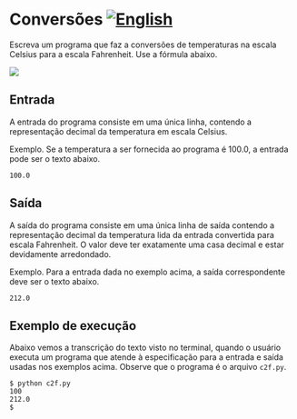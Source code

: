 # Conversões [![English](https://github.com/daltonserey/FlagKit/raw/master/Assets/PNG/US.png)](hello.md)

Escreva um programa que faz a conversões de temperaturas
na escala Celsius para a escala Fahrenheit. Use a fórmula abaixo.

<img src="https://render.githubusercontent.com/render/math?math=F = C * (9/5) + 32">

## Entrada

A entrada do programa consiste em uma única linha, contendo
a representação decimal da temperatura em escala Celsius.

Exemplo. Se a temperatura a ser fornecida ao programa é 100.0, a
entrada pode ser o texto abaixo.

```
100.0
```


## Saída

A saída do programa consiste em uma única linha de saída
contendo a representação decimal da temperatura lida da
entrada convertida para escala Fahrenheit. O valor deve
ter exatamente uma casa decimal e estar devidamente
arredondado.

Exemplo. Para a entrada dada no exemplo acima, a saída
correspondente deve ser o texto abaixo.

```
212.0
```

## Exemplo de execução

Abaixo vemos a transcrição do texto visto no terminal,
quando o usuário executa um programa que atende à especificação
para a entrada e saída usadas nos exemplos acima. Observe
que o programa é o arquivo `c2f.py`.

```
$ python c2f.py
100
212.0
$
```
